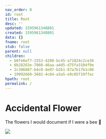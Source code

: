 ```yaml
---
nav_order: 0
id: root
title: Root
desc: ''
updated: 1595961348801
created: 1595961348801
data: {}
fname: root
stub: false
parent: null
children:
  - b0fe6ef7-1553-4280-bc45-a71824c2ce36
  - 6b28263e-7060-46aa-a4d5-d75fa3104f9e
  - 2c306887-b4c0-4e97-b2b1-87a7b17b1c06
  - 19992660-3602-4c64-a3a5-e9c05f19ffac
hpath: root
permalink: /
---
```


# Accidental Flower

The flowers I would document if I were a bee 🐝

![](/assets/images/2020-07-30-16-49-59.png)
